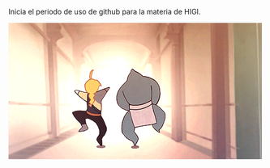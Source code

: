 Inicia el periodo de uso de github para la materia de HIGI.












![](GAFB/fullmetal-alchemist-live-action.gif)
